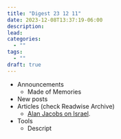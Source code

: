 ```yaml
---
title: "Digest 23 12 11"
date: 2023-12-08T13:37:19-06:00
description:
lead:
categories:
  - ""
tags:
  - ""
draft: true
---
```

- Announcements
	- Made of Memories
- New posts
- Articles (check Readwise Archive)
	- [Alan Jacobs on Israel](https://ayjay.org/Israel.html).
- Tools
	- Descript